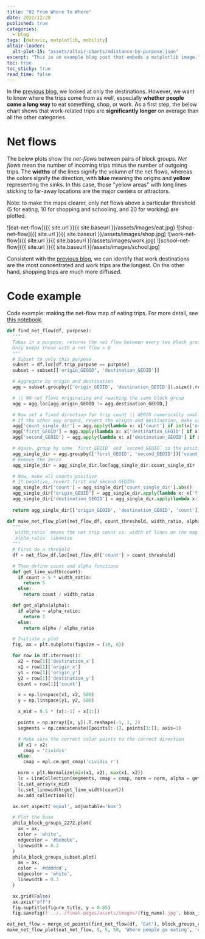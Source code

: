 ```yaml
---
title: "02 From Where To Where"
date: 2022/12/20
published: true
categories:
  - blog
tags: [dataviz, matplotlib, mobility]
altair-loader:
  alt-plot-15: "assets/altair-charts/mdistance-by-purpose.json"
excerpt: "This is an example blog post that embeds a matplotlib image."
toc: true
toc_sticky: true
read_time: false
---
```


In the [previous blog](https://leejere.github.io/mobile-philly/blog/1-destinations/), we looked at only the destinations. However, we want to know where the trips come from as well, especially **whether people come a long way** to eat something, shop, or work. As a first step, the below chart shows that work-related trips are **significantly longer** on average than all the other categories.

<div id="alt-plot-15"></div>

# Net flows

The below plots show the *net-flows* between pairs of block groups. *Net flows* mean the number of incoming trips minus the number of outgoing trips. The **widths** of the lines signify the volumn of the net flows, whereas the colors signify the direction, with **blue** meaning the origins and **yellow** representing the sinks. In this case, those "yellow areas" with long lines sticking to far-away locations are the major centers or attractors.

Note: to make the maps clearer, only net flows above a particular threshold (5 for eating, 10 for shopping and schooling, and 20 for working) are plotted.

![eat-net-flow]({{ site.url }}{{ site.baseurl }}/assets/images/eat.jpg)
![shop-net-flow]({{ site.url }}{{ site.baseurl }}/assets/images/shop.jpg)
![work-net-flow]({{ site.url }}{{ site.baseurl }}/assets/images/work.jpg)
![school-net-flow]({{ site.url }}{{ site.baseurl }}/assets/images/school.jpg)

Consistent with the [previous blog](https://leejere.github.io/mobile-philly/blog/1-destinations/), we can identify that work destinations are the most concentrated and work trips are the longest. On the other hand, shopping trips are much more diffused.

# Code example

Code example: making the net-flow map of eating trips. For more detail, see [this notebook](https://github.com/MUSA-550-Fall-2022/final-project-mobile_philly/blob/main/notebooks/replica-visualization.ipynb).

```python
def find_net_flow(df, purpose):
  """
  Takes in a purpose, returns the net flow between every two block groups
  Only keeps those with a net flow > 0
  """
  # Subset to only this purpose
  subset = df.loc[df.trip_purpose == purpose]
  subset = subset[['origin_GEOID', 'destination_GEOID']]

  # Aggregate by origin and destination
  agg = subset.groupby(['origin_GEOID', 'destination_GEOID']).size().reset_index().rename(columns = {0: 'count'})

  # || NO net flows originating and reaching the same block group
  agg = agg.loc[agg.origin_GEOID != agg.destination_GEOID,]

  # Now set a fixed direction for trip count || GEOID numerically smaller always as origin
  # If the other way around, revert the origin and destination, make count negative
  agg['count_single_dir'] = agg.apply(lambda x: x['count'] if int(x['origin_GEOID']) < int(x['destination_GEOID']) else -x['count'], axis = 1)
  agg['first_GEOID'] = agg.apply(lambda x: x['destination_GEOID'] if x['origin_GEOID'] > x['destination_GEOID'] else x['origin_GEOID'], axis = 1)
  agg['second_GEOID'] = agg.apply(lambda x: x['destination_GEOID'] if x['origin_GEOID'] < x['destination_GEOID'] else x['origin_GEOID'], axis = 1)

  # Again, group by same `first_GEOID` and `second_GEOID` so the positives and negatives cancel each other out
  agg_single_dir = agg.groupby(['first_GEOID', 'second_GEOID'])['count_single_dir'].sum().reset_index().rename(columns = {0: 'count_single_dir'})
  # Remove the zeros
  agg_single_dir = agg_single_dir.loc[agg_single_dir.count_single_dir != 0]

  # Now, make all counts positive
  # If negative, revert first and second GEOIDs
  agg_single_dir['count'] = agg_single_dir['count_single_dir'].abs()
  agg_single_dir['origin_GEOID'] = agg_single_dir.apply(lambda x: x['first_GEOID'] if x['count_single_dir'] > 0 else x['second_GEOID'], axis = 1)
  agg_single_dir['destination_GEOID'] = agg_single_dir.apply(lambda x: x['first_GEOID'] if x['count_single_dir'] < 0 else x['second_GEOID'], axis = 1)
  
  return agg_single_dir[['origin_GEOID', 'destination_GEOID', 'count']]
```
```python
def make_net_flow_plot(net_flow_df, count_threshold, width_ratio, alpha_ratio, figure_title, fig_name):
  """
  `width_ratio` means the net trip count vs. width of lines on the map
  `alpha_ratio` likewise
  """
  # First do a threhold
  df = net_flow_df.loc[net_flow_df['count'] > count_threshold]

  # Then define count and alpha functions
  def get_line_width(count):
    if count > 5 * width_ratio:
      return 5
    else:
      return count / width_ratio

  def get_alpha(alpha):
    if alpha > alpha_ratio:
      return 1
    else:
      return alpha / alpha_ratio

  # Initiate a plot
  fig, ax = plt.subplots(figsize = (10, 8))

  for row in df.iterrows():
    x2 = row[1]['destination_x']
    x1 = row[1]['origin_x']
    y1 = row[1]['origin_y']
    y2 = row[1]['destination_y']
    count = row[1]['count']

    x = np.linspace(x1, x2, 500)
    y = np.linspace(y1, y2, 500)

    x_mid = 0.5 * (x[:-1] + x[1:])

    points = np.array([x, y]).T.reshape(-1, 1, 2)
    segments = np.concatenate([points[:-1], points[1:]], axis=1)

    # Make sure the correct color points to the correct direction
    if x1 < x2:
      cmap = 'cividis'
    else:
      cmap = mpl.cm.get_cmap('cividis_r')

    norm = plt.Normalize(min(x1, x2), max(x1, x2))
    lc = LineCollection(segments, cmap = cmap, norm = norm, alpha = get_alpha(count))
    lc.set_array(x_mid)
    lc.set_linewidth(get_line_width(count))
    ax.add_collection(lc)

  ax.set_aspect('equal', adjustable='box')

  # Plot the base
  phila_block_groups_2272.plot(
    ax = ax,
    color = 'white',
    edgecolor = '#bebebe',
    linewidth = 0.2
  )
  phila_block_groups_subset.plot(
    ax = ax,
    color = '#dddddd',
    edgecolor = 'white',
    linewidth = 0.3
  )

  ax.grid(False)
  ax.axis("off")
  fig.suptitle(figure_title, y = 0.85)
  fig.savefig(f'../../final-pages/assets/images/{fig_name}.jpg', bbox_inches='tight')
```

```python
eat_net_flow = merge_od_points(find_net_flow(df, 'Eat'), block_groups_centroids)
make_net_flow_plot(eat_net_flow, 5, 5, 50, 'Where people go eating', 'eat')
```